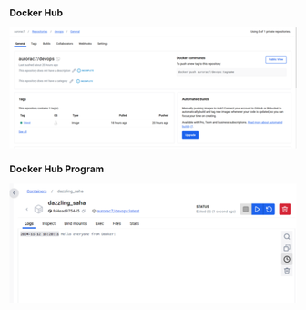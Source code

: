 ### Docker Hub
![Docker hub](images/Docker%20hub.png)
### Docker Hub Program
![Docker program run](images/Docker%20program%20run.png)
